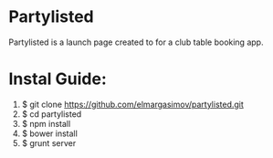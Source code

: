 Partylisted
===========

Partylisted is a launch page created to for a club table booking app.

# Instal Guide: #

1. $ git clone https://github.com/elmargasimov/partylisted.git
2. $ cd partylisted
3. $ npm install
4. $ bower install
5. $ grunt server